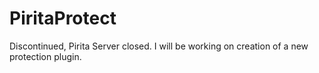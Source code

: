 PiritaProtect
=============
Discontinued, Pirita Server closed.
I will be working on creation of a new protection plugin.

